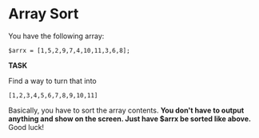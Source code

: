 # Array Sort

You have the following array:

```$arrx = [1,5,2,9,7,4,10,11,3,6,8];```

**TASK**

Find a way to turn that into 

```[1,2,3,4,5,6,7,8,9,10,11]```

Basically, you have to sort the array contents.
**You don't have to output anything and show on the screen. Just have $arrx be sorted like above.**
Good luck!
